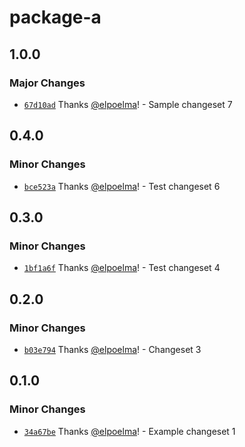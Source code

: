 # package-a

## 1.0.0

### Major Changes

- [`67d10ad`](https://github.com/elpoelma/changesets-playground/commit/67d10ad00230dbd5495b7757a5ccf03133ee24c3) Thanks [@elpoelma](https://github.com/elpoelma)! - Sample changeset 7

## 0.4.0

### Minor Changes

- [`bce523a`](https://github.com/elpoelma/changesets-playground/commit/bce523ab16c55b998f66626c78e4d2a90ddae7f9) Thanks [@elpoelma](https://github.com/elpoelma)! - Test changeset 6

## 0.3.0

### Minor Changes

- [`1bf1a6f`](https://github.com/elpoelma/changesets-playground/commit/1bf1a6fda9e0edf4a1ebdbe191d2fbed301b7afa) Thanks [@elpoelma](https://github.com/elpoelma)! - Test changeset 4

## 0.2.0

### Minor Changes

- [`b03e794`](https://github.com/elpoelma/changesets-playground/commit/b03e79458dd01aaafa0ddd0821792b11694fc192) Thanks [@elpoelma](https://github.com/elpoelma)! - Changeset 3

## 0.1.0

### Minor Changes

- [`34a67be`](https://github.com/elpoelma/changesets-playground/commit/34a67bee2a01fa30d09712865ccbc7922e3e7570) Thanks [@elpoelma](https://github.com/elpoelma)! - Example changeset 1
